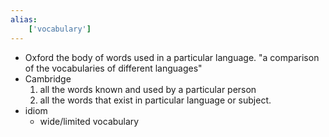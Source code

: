 ```yaml
---
alias:
    ['vocabulary']
---
```

- Oxford
  the body of words used in a particular language.
  "a comparison of the vocabularies of different languages"
- Cambridge
  1. all the words known and used by a particular person
  2. all the words that exist in particular language or subject. 
- idiom
  - wide/limited vocabulary